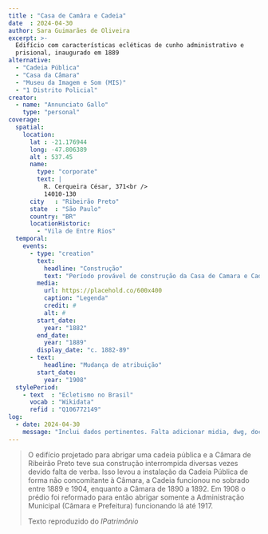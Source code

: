```yaml
---
title : "Casa de Camâra e Cadeia"
date  : 2024-04-30
author: Sara Guimarães de Oliveira
excerpt: >-
  Edifício com características ecléticas de cunho administrativo e
  prisional, inaugurado em 1889
alternative:
  - "Cadeia Pública"
  - "Casa da Câmara"
  - "Museu da Imagem e Som (MIS)"
  - "1 Distrito Policial"
creator:
  - name: "Annunciato Gallo"
    type: "personal"
coverage:
  spatial:
    location:
      lat : -21.176944
      long: -47.806389
      alt : 537.45
      name:
        type: "corporate"
        text: |
          R. Cerqueira César, 371<br />
          14010-130
      city   : "Ribeirão Preto"
      state  : "São Paulo"
      country: "BR"
      locationHistoric:
        - "Vila de Entre Rios"
  temporal:
    events:
      - type: "creation"
        text:
          headline: "Construção"
          text: "Período provável de construção da Casa de Camara e Cadeia de Ribeirão Preto"
        media:
          url: https://placehold.co/600x400
          caption: "Legenda"
          credit: #
          alt: #
        start_date:
          year: "1882"
        end_date:
          year: "1889"
        display_date: "c. 1882-89"
      - text:
          headline: "Mudança de atribuição"
        start_date:
          year: "1908"
  stylePeriod:
    - text  : "Ecletismo no Brasil"
      vocab : "Wikidata"
      refid : "Q106772149"
log:
  - date: 2024-04-30
    message: "Inclui dados pertinentes. Falta adicionar midia, dwg, docs e verificar quanto ao tombamento."
---
```


> O edifício projetado para abrigar uma cadeia pública e a Câmara de
> Ribeirão Preto teve sua construção interrompida diversas vezes devido
> falta de verba. Isso levou a instalação da Cadeia Pública de forma não
> concomitante à Câmara, a Cadeia funcionou no sobrado entre 1889 e 1904,
> enquanto a Câmara de 1890 a 1892. Em 1908 o prédio foi reformado para
> então abrigar somente a Administração Municipal (Câmara e Prefeitura)
> funcionando lá até 1917.
>
> <footer class="figure-caption">Texto reproduzido
> do <cite>IPatrimônio</footer>
